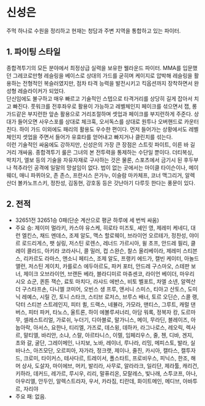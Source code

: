 # 신성은
주먹 하나로 수원을 정리하고 현재는 청담과 주변 지역을 통합하고 있는 파이터.

## 1. 파이팅 스타일
종합격투기의 모든 분야에서 최정상급 실력을 보유한 웰라운드 파이터. MMA를 입문했던 그레코로만형 레슬링을 베이스로 상대의 가드를 굳히며 케이지로 압박해 레슬링을 활용하는 전형적인 복슬러였지만, 점차 타격 능력을 발전시키고 킥옵션까지 장착하면서 완성형 레슬라이커가 되었다.<br />
단신임에도 불구하고 매우 빠르고 기술적인 스텝으로 타격거리를 상당히 길게 잡아서 치고 빠진다. 풋워크를 전후좌우로 활용이 가능하고 레벨체인지 페이크를 섞으면서 잽, 롱가드같은 부지런한 앞손 활용으로 거리조절하며 셋업과 페이크를 부지런하게 주준다. 상대가 들어오면 사우스포를 상대로 체크훅, 오서독스를 상대로 원투나 오버핸드로 카운터친다. 하이 가드 이외에도 패리의 활용도 우수한 편이다. 먼저 들어가는 상황에서도 레벨체인지 셋업을 주면서 들어가 유효타를 얻어내고 빠지거나 클린치를 섞는다.<br />
이런 기술적인 싸움에도 강하지만, 신성은의 가장 큰 장점은 스트릿 파이트, 이른 바 길거리 개싸움. 종합격투기 룰은 그녀의 본 전투력을 통제하는 수단일 뿐이다. 더티복싱, 박치기, 엘보 등의 기술을 자유자재로 구사하는 것은 물론, 스포츠에서 금기시 된 후두부나 척추라인 공격에 일말의 망설임이 없다. 법이 없는 곳에서는 마이클 타이슨이나, 메이웨더, 매니 파퀴아오, 존 존스, 프란시스 은가누, 이슬람 마카체프, 코너 맥그리거, 알렉산더 볼카노프스키, 정찬성, 김동현, 강호동 등은 갓난아기 다루듯 한다는 풍문이 있다.<br /> 

## 2. 전적
- 32651전 32651승 0패(단순 계산으로 평균 하루에 세 번씩 싸움)
- 주요 승: 제이미 멀라키, 카스야 유스케, 히로타 미즈토, 셰인 영, 제레미 케네디, 대런 엘킨스, 채드 멘데스, 조제 알도, 맥스 할로웨이, 브라이언 오르테가, 정찬성, 야이르 로드리게스, 팻 실링, 저스틴 로렌스, 레너드 가르시아, 윌 초프, 안드레 필리, 클레이 콜라드, 아키라 코라사니, 콜 밀러, 컵 스완슨, 찰스 올리베이라, 제레미 스티븐스, 리카르도 라마스, 앤소니 페티스, 조제 알도, 프랭키 에드가, 캘빈 케이터, 아놀드 앨런, 저스틴 게이치, 카를로스 에두아르도, 파커 포터, 안드레 구스마오, 스테판 보너, 제이크 오브라이언, 브랜든 베라, 블라디미르 마츄센코, 라이언 베이더, 마우리시오 쇼군, 퀸튼 잭슨, 료토 마치다, 라샤드 에반스, 비토 벨포트, 차엘 소넨, 알렉산더 구스타프손, 다니엘 코미어, 오빈스 생 프루, 앤서니 스미스, 티아고 산토스, 도미닉 레예스, 시릴 간, 토니 스타크, 스티브 로저스, 브루스 배너, 토르 오딘슨, 스콜 랭, 닥터 스티븐 스트레인지, 피터 퀼, 드랙스, 네뷸라, 가모라, 맨티스, 그루트, 캐럴 댄버스, 피터 파커, 타노스, 울트론, 하이 에볼루셔너리, 아담 워록, 정복자 캉, 도르마무, 셀레스트리얼, 가로쉬, 누더기, 디아블로, 말가니스, 메이, 무라딘, 블레이즈, 아눕아락, 아서스, 요한나, 티리엘, 가즈로, 데스윙, 데하카, 라그나로스, 레오릭, 렉사르, 말티엘, 바리안, 소냐, 스랄, 아르타니스, 이렐, 임페리우스, 줄, 첸, 디바, 겐지, 초와 갈, 굴단, 그레이메인, 나지보, 노바, 레이너, 루나라, 리밍, 메피스토, 발라, 실바나스, 아즈모단, 오르피아, 자가라, 정크랫, 제이나, 줄진, 카시아, 캘타스, 캘투자드, 크로미, 타이커스, 테사다르, 트레이서, 폴스타트, 프로비우스, 피닉스, 한조, 해머 상사, 도살자, 마이에브, 머키, 발리라, 사무로, 알라라크, 일리단, 제라툴, 캐리건, 키하라, 데커드, 레가르, 루시우, 리리, 말퓨리온, 모랄레스, 빛나래, 스투코프, 아나, 아우리엘, 안두인, 알렉스트라자, 우서, 카라짐, 티란데, 화이트메인, 메디브, 아바투르, 자리야
- 주요 패: 없음.
